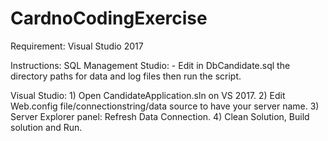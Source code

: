 # CardnoCodingExercise

Requirement:
Visual Studio 2017

Instructions: 
SQL Management Studio:
	- Edit in DbCandidate.sql the directory paths for data and log files then run the script.

Visual Studio:
	1) Open CandidateApplication.sln on VS 2017.
	2) Edit Web.config file/connectionstring/data source to have your server name. 
	3) Server Explorer panel: Refresh Data Connection.
	4) Clean Solution, Build solution and Run.
